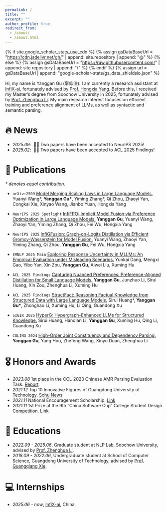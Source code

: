 ```yaml
---
permalink: /
title: ""
excerpt: ""
author_profile: true
redirect_from: 
  - /about/
  - /about.html
---
```


{% if site.google_scholar_stats_use_cdn %}
{% assign gsDataBaseUrl = "https://cdn.jsdelivr.net/gh/" | append: site.repository | append: "@" %}
{% else %}
{% assign gsDataBaseUrl = "https://raw.githubusercontent.com/" | append: site.repository | append: "/" %}
{% endif %}
{% assign url = gsDataBaseUrl | append: "google-scholar-stats/gs_data_shieldsio.json" %}

<span class='anchor' id='about-me'></span>

Hi, my name is Yanggan Gu (辜仰淦). I am currently a research assistant at [InfiX-ai](https://huggingface.co/InfiX-ai), fortunately advised by [Prof. Hongxia Yang](https://www4.comp.polyu.edu.hk/~hongxyang/). Before this, I received my Master’s degree from Soochow University in 2025, fortunately advised by [Prof. Zhenghua Li](https://web.suda.edu.cn/zhli13/). My main research interest focuses on efficient training and preference alignment of LLMs, as well as syntactic and semantic parsing.

# 🔥 News
- *2025.09*: &nbsp;🎉🎉 Two papers have been accepted to NeurIPS 2025!
- *2025.02*: &nbsp;🎉🎉 Two papers have been accepted to ACL 2025 Findings!

# 📝 Publications 

_* denotes equal contribution._

- ``arXiv:2509`` [Model Merging Scaling Laws in Large Language Models.](https://arxiv.org/abs/2509.24244) Yuanyi Wang\*, **Yanggan Gu\***, Yiming Zhang\*, Qi Zhou, Zhaoyi Yan, Congkai Xie, Xinyao Wang, Jianbo Yuan, Hongxia Yang

- ``NeurIPS 2025 Spotlight`` [InfiFPO: Implicit Model Fusion via Preference Optimization in Large Language Models.](https://arxiv.org/pdf/2505.13878) **Yanggan Gu**, Yuanyi Wang, Zhaoyi Yan, Yiming Zhang, Qi Zhou, Fei Wu, Hongxia Yang

- ``NeurIPS 2025`` [InfiGFusion: Graph-on-Logits Distillation via Efficient Gromov-Wasserstein for Model Fusion.](https://arxiv.org/pdf/2505.13893) Yuanyi Wang, Zhaoyi Yan, Yiming Zhang, Qi Zhou, **Yanggan Gu**, Fei Wu, Hongxia Yang

- ``EMNLP 2025 Main`` [Exploring Response Uncertainty in MLLMs: An Empirical Evaluation under Misleading Scenarios.](https://arxiv.org/pdf/2411.02708) Yunkai Dang, Mengxi Gao, Yibo Yan, Xin Zou, **Yanggan Gu**, Aiwei Liu, Xuming Hu

- ``ACL 2025 Findings`` [Capturing Nuanced Preferences: Preference-Aligned Distillation for Small Language Models.](https://aclanthology.org/2025.findings-acl.822.pdf) **Yanggan Gu**, Junzhuo Li, Sirui Huang, Xin Zou, Zhenghua Li, Xuming Hu

- ``ACL 2025 Findings`` [StructFact: Reasoning Factual Knowledge from Structured Data with Large Language Models.](https://aclanthology.org/2025.findings-acl.391.pdf) Sirui Huang\*, **Yanggan Gu\***, Zhonghao Li, Xuming Hu, Li Qing, Guandong Xu

- ``SIGIR 2025`` [HyperG: Hypergraph-Enhanced LLMs for Structured Knowledge.](https://dl.acm.org/doi/pdf/10.1145/3726302.3730002) Sirui Huang, Hanqian Li, **Yanggan Gu**, Xuming Hu, Qing Li, Guandong Xu

- ``COLING 2024`` [High-Order Joint Constituency and Dependency Parsing.](https://aclanthology.org/2024.lrec-main.713.pdf) **Yanggan Gu**, Yang Hou, Zhefeng Wang, Xinyu Duan, Zhenghua Li

# 🎖 Honors and Awards
- *2023.08* 1st place in the CCL-2023 Chinese AMR Parsing Evaluation Task. [Report](https://aclanthology.org/2023.ccl-3.5/). 
- *2021.12* Top 10 Innovative Figures of Guangdong University of Technology. [Sohu News](https://www.sohu.com/a/507610953_121124288)
- *2021.11* National Encouragement Scholarship. [Link](https://edu.gd.gov.cn/zwgknew/gsgg/content/post_3678694.html)
- *2021.11* 1st Prize at the 9th “China Software Cup” College Student Design Competition. [Link](https://www.cnsoftbei.com/content-1-565-1.html)

# 📖 Educations
- *2022.09 - 2025.06*, Graduate student at NLP Lab, Soochow University, advised by [Prof. Zhenghua Li](https://web.suda.edu.cn/zhli13/). 
- *2018.09 - 2022.06*, Undergraduate student at School of Computer Science, Guangdong University of Technology, advised by [Prof. Guangqiang Xie](https://yzw.gdut.edu.cn/info/1120/1879.htm). 

# 💻 Internships
- *2025.06 - now*, [InfiX-ai](https://huggingface.co/InfiX-ai), China.